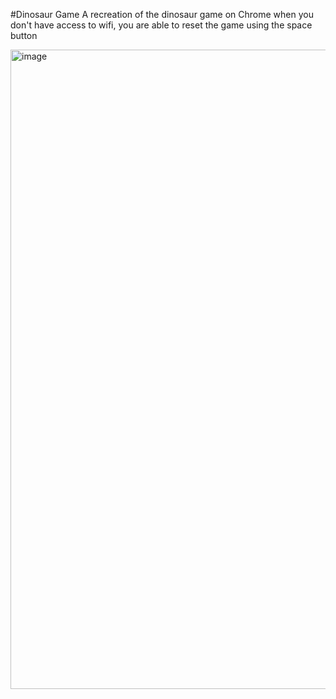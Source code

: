#Dinosaur Game
A recreation of the dinosaur game on Chrome when you don't have access to wifi, you are able to reset the game using the space button

<img width="1915" height="1023" alt="image" src="https://github.com/user-attachments/assets/e8aa4dcf-a448-442e-93b3-4d1c7a85e226" />
